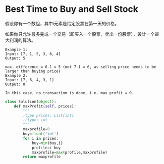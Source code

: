 # Best Time to Buy and Sell Stock

假设你有一个数组，其中i元素是给定股票在第一天的价格。



如果你只允许最多完成一个交易（即买入一个股票，卖出一份股票），设计一个最大利润的算法。


```
Example 1:
Input: [7, 1, 5, 3, 6, 4]
Output: 5

max. difference = 6-1 = 5 (not 7-1 = 6, as selling price needs to be larger than buying price)
Example 2:
Input: [7, 6, 4, 3, 1]
Output: 0

In this case, no transaction is done, i.e. max profit = 0.

```

```py
class Solution(object):
    def maxProfit(self, prices):
        """
        :type prices: List[int]
        :rtype: int
        """
        maxprofile=0
        buy=float('inf')
        for i in prices:
            buy=min(buy,i)
            profile=i-buy
            maxprofile=max(profile,maxprofile)
        return maxprofile
```
